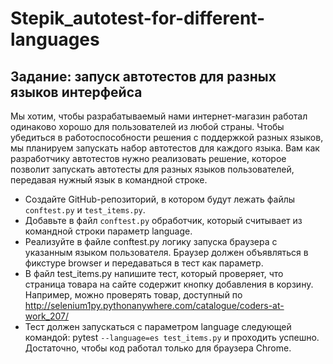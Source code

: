 # Stepik_autotest-for-different-languages
## Задание: запуск автотестов для разных языков интерфейса
Мы хотим, чтобы разрабатываемый нами интернет-магазин работал одинаково хорошо для пользователей из любой страны. Чтобы убедиться в работоспособности решения с поддержкой разных языков, мы планируем запускать набор автотестов для каждого языка. Вам как разработчику автотестов нужно реализовать решение, которое позволит запускать автотесты для разных языков пользователей, передавая нужный язык в командной строке.
- Создайте GitHub-репозиторий, в котором будут лежать файлы ```conftest.py``` и ```test_items.py```.
- Добавьте в файл ```conftest.py``` обработчик, который считывает из командной строки параметр language.
- Реализуйте в файле conftest.py логику запуска браузера с указанным языком пользователя. Браузер должен объявляться в фикстуре browser и передаваться в тест как параметр.
- В файл test_items.py напишите тест, который проверяет, что страница товара на сайте содержит кнопку добавления в корзину. Например, можно проверять товар, доступный по <http://selenium1py.pythonanywhere.com/catalogue/coders-at-work_207/>
- Тест должен запускаться с параметром language следующей командой:
pytest ```--language=es test_items.py```
и проходить успешно. Достаточно, чтобы код работал только для браузера Сhrome.
